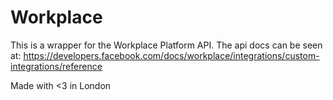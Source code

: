 # Workplace

This is a wrapper for the Workplace Platform API. The api docs can be seen at: https://developers.facebook.com/docs/workplace/integrations/custom-integrations/reference

Made with <3 in London
